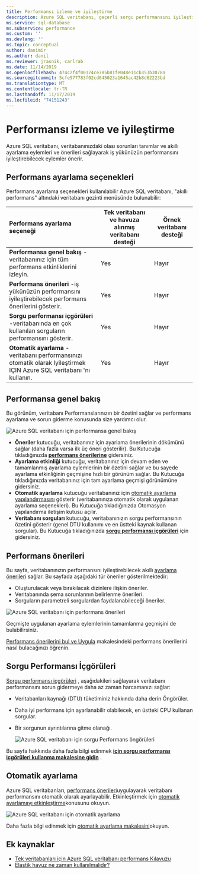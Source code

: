 ```yaml
---
title: Performansı izleme ve iyileştirme
description: Azure SQL veritabanı, geçerli sorgu performansını iyileştirebilecek olan bölgeleri belirlemenize yardımcı olacak performans araçları sağlar.
ms.service: sql-database
ms.subservice: performance
ms.custom: ''
ms.devlang: ''
ms.topic: conceptual
author: danimir
ms.author: danil
ms.reviewer: jrasnik, carlrab
ms.date: 11/14/2019
ms.openlocfilehash: 474c2f4f00374ce785b81fe048e11cb353b3078a
ms.sourcegitcommit: 5cfe977783f02cd045023a1645ac42b8d82223bd
ms.translationtype: MT
ms.contentlocale: tr-TR
ms.lasthandoff: 11/17/2019
ms.locfileid: "74151243"
---
```

# <a name="monitor-and-improve-performance"></a>Performansı izleme ve iyileştirme

Azure SQL veritabanı, veritabanınızdaki olası sorunları tanımlar ve akıllı ayarlama eylemleri ve önerileri sağlayarak iş yükünüzün performansını iyileştirebilecek eylemler önerir.

## <a name="performance-tuning-options"></a>Performans ayarlama seçenekleri

Performans ayarlama seçenekleri kullanılabilir Azure SQL veritabanı, "akıllı performans" altındaki veritabanı gezinti menüsünde bulunabilir:

| Performans ayarlama seçeneği | Tek veritabanı ve havuza alınmış veritabanı desteği | Örnek veritabanı desteği |
| :----------------------------- | ----- | ----- |
| **Performansa genel bakış** -veritabanınız için tüm performans etkinliklerini izleyin. | Yes | Hayır | 
| **Performans önerileri** -iş yükünüzün performansını iyileştirebilecek performans önerilerini gösterir. | Yes | Hayır | 
| **Sorgu performansı içgörüleri** -veritabanında en çok kullanılan sorguların performansını gösterir. | Yes | Hayır | 
| **Otomatik ayarlama** -veritabanı performansınızı otomatik olarak Iyileştirmek IÇIN Azure SQL veritabanı 'nı kullanın. | Yes | Hayır | 

## <a name="performance-overview"></a>Performansa genel bakış

Bu görünüm, veritabanı Performanslarınızın bir özetini sağlar ve performans ayarlama ve sorun giderme konusunda size yardımcı olur. 

![Azure SQL veritabanı için performansa genel bakış](./media/sql-database-performance/performance-overview-annotated.png)

* **Öneriler** kutucuğu, veritabanınız için ayarlama önerilerinin dökümünü sağlar (daha fazla varsa ilk üç öneri gösterilir). Bu Kutucuğa tıkladığınızda **[performans önerilerine](#performance-recommendations)** gidersiniz. 
* **Ayarlama etkinliği** kutucuğu, veritabanınız için devam eden ve tamamlanmış ayarlama eylemlerinin bir özetini sağlar ve bu sayede ayarlama etkinliğinin geçmişine hızlı bir görünüm sağlar. Bu Kutucuğa tıkladığınızda veritabanınız için tam ayarlama geçmişi görünümüne gidersiniz.
* **Otomatik ayarlama** kutucuğu veritabanınız için [otomatik ayarlama yapılandırmasını](sql-database-automatic-tuning-enable.md) gösterir (veritabanınıza otomatik olarak uygulanan ayarlama seçenekleri). Bu Kutucuğa tıkladığınızda Otomasyon yapılandırma iletişim kutusu açılır.
* **Veritabanı sorguları** kutucuğu, veritabanınızın sorgu performansının özetini gösterir (genel DTU kullanımı ve en üstteki kaynak kullanan sorgular). Bu Kutucuğa tıkladığınızda **[sorgu performansı içgörüleri](#query-performance-insight)** için gidersiniz.

## <a name="performance-recommendations"></a>Performans önerileri

Bu sayfa, veritabanınızın performansını iyileştirebilecek akıllı [ayarlama önerileri](sql-database-advisor.md) sağlar. Bu sayfada aşağıdaki tür öneriler gösterilmektedir:

* Oluşturulacak veya bırakılacak dizinlere ilişkin öneriler.
* Veritabanında şema sorunlarının belirlenme önerileri.
* Sorguların parametreli sorgulardan faydalanabileceği öneriler.

![Azure SQL veritabanı için performans önerileri](./media/sql-database-performance/performance-recommendations-annotated.png)

Geçmişte uygulanan ayarlama eylemlerinin tamamlanma geçmişini de bulabilirsiniz.

[Performans önerilerini bul ve Uygula](sql-database-advisor-portal.md) makalesindeki performans önerilerini nasıl bulacağınızı öğrenin.

## <a name="query-performance-insight"></a>Sorgu Performansı İçgörüleri

[Sorgu performansı içgörüleri](sql-database-query-performance.md) , aşağıdakileri sağlayarak veritabanı performansını sorun gidermeye daha az zaman harcamanızı sağlar:

* Veritabanları kaynağı (DTU) tüketiminiz hakkında daha derin Öngörüler. 
* Daha iyi performans için ayarlanabilir olabilecek, en üstteki CPU kullanan sorgular. 
* Bir sorgunun ayrıntılarına gitme olanağı. 

  ![Azure SQL veritabanı için sorgu Performans öngörüleri](./media/sql-database-performance/query-performance-insights-annotated.png)

Bu sayfa hakkında daha fazla bilgi edinmek **[için sorgu performansı içgörüleri kullanma makalesine gidin](sql-database-query-performance.md)** .

## <a name="automatic-tuning"></a>Otomatik ayarlama

Azure SQL veritabanları, [performans önerileri](sql-database-advisor.md)uygulayarak veritabanı performansını otomatik olarak ayarlayabilir. Etkinleştirmek için [otomatik ayarlamayı etkinleştirme](sql-database-automatic-tuning-enable.md)konusunu okuyun.

  ![Azure SQL veritabanı için otomatik ayarlama](./media/sql-database-performance/automatic-tuning-annotated.png)

Daha fazla bilgi edinmek için [otomatik ayarlama makalesini](sql-database-automatic-tuning.md)okuyun.

## <a name="additional-resources"></a>Ek kaynaklar

* [Tek veritabanları için Azure SQL veritabanı performans Kılavuzu](sql-database-performance-guidance.md)
* [Elastik havuz ne zaman kullanılmalıdır?](sql-database-elastic-pool-guidance.md)
